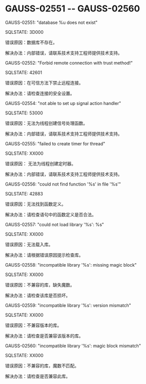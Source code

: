 # GAUSS-02551 -- GAUSS-02560

GAUSS-02551: "database %u does not exist"

SQLSTATE: 3D000

错误原因：数据库不存在。

解决办法：内部错误，请联系技术支持工程师提供技术支持。

GAUSS-02552: "Forbid remote connection with trust method!"

SQLSTATE: 42601

错误原因：在可信方法下禁止远程连接。

解决办法：请检查连接的安全设置。

GAUSS-02554: "not able to set up signal action handler"

SQLSTATE: 53000

错误原因：无法为线程创建信号处理函数。

解决办法：内部错误，请联系技术支持工程师提供技术支持。

GAUSS-02555: "failed to create timer for thread"

SQLSTATE: XX000

错误原因： 无法为线程创建定时器。

解决办法：内部错误，请联系技术支持工程师提供技术支持。

GAUSS-02556: "could not find function '%s' in file '%s'"

SQLSTATE: 42883

错误原因：无法找到函数定义。

解决办法：请检查语句中的函数定义是否合法。

GAUSS-02557: "could not load library '%s': %s"

SQLSTATE: XX000

错误原因：无法载入库。

解决办法：请根据错误原因提示检查库。

GAUSS-02558: "incompatible library '%s': missing magic block"

SQLSTATE: XX000

错误原因：不兼容的库，缺失魔数。

解决办法：请检查该库是否损坏。

GAUSS-02559: "incompatible library '%s': version mismatch"

SQLSTATE: XX000

错误原因：不兼容版本的库。

解决办法：请检查是否兼容该版本的库。

GAUSS-02560: "incompatible library '%s': magic block mismatch"

SQLSTATE: XX000

错误原因：不兼容的库，魔数不匹配。

解决办法：请检查是否兼容此库。

